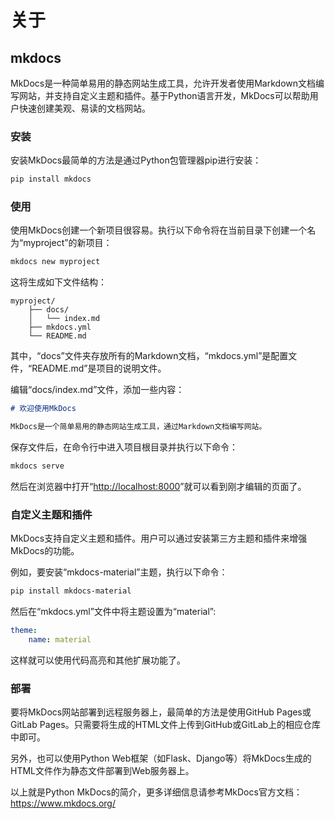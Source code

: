 # 关于

## mkdocs

MkDocs是一种简单易用的静态网站生成工具，允许开发者使用Markdown文档编写网站，并支持自定义主题和插件。基于Python语言开发，MkDocs可以帮助用户快速创建美观、易读的文档网站。

### 安装

安装MkDocs最简单的方法是通过Python包管理器pip进行安装：

```bash
pip install mkdocs
```

### 使用

使用MkDocs创建一个新项目很容易。执行以下命令将在当前目录下创建一个名为“myproject”的新项目：

```bash
mkdocs new myproject
```

这将生成如下文件结构：

```text
myproject/
    ├── docs/
    │   └── index.md
    ├── mkdocs.yml
    └── README.md
```

其中，“docs”文件夹存放所有的Markdown文档，“mkdocs.yml”是配置文件，“README.md”是项目的说明文件。

编辑“docs/index.md”文件，添加一些内容：

```md
# 欢迎使用MkDocs

MkDocs是一个简单易用的静态网站生成工具，通过Markdown文档编写网站。
```

保存文件后，在命令行中进入项目根目录并执行以下命令：

```bash
mkdocs serve
```

然后在浏览器中打开“<http://localhost:8000>”就可以看到刚才编辑的页面了。

### 自定义主题和插件

MkDocs支持自定义主题和插件。用户可以通过安装第三方主题和插件来增强MkDocs的功能。

例如，要安装“mkdocs-material”主题，执行以下命令：

```powershell
pip install mkdocs-material
```

然后在“mkdocs.yml”文件中将主题设置为“material”:

```yml
theme:
    name: material
```

这样就可以使用代码高亮和其他扩展功能了。

### 部署

要将MkDocs网站部署到远程服务器上，最简单的方法是使用GitHub Pages或GitLab Pages。只需要将生成的HTML文件上传到GitHub或GitLab上的相应仓库中即可。

另外，也可以使用Python Web框架（如Flask、Django等）将MkDocs生成的HTML文件作为静态文件部署到Web服务器上。

以上就是Python MkDocs的简介，更多详细信息请参考MkDocs官方文档：<https://www.mkdocs.org/>

